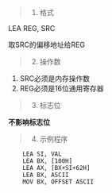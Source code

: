 > 1. 格式

LEA REG, SRC

取SRC的偏移地址给REG

> 2. 操作数

1. SRC必须是内存操作数
2. REG必须是16位通用寄存器

> 3. 标志位

**不影响标志位**

> 4. 示例程序

		LEA SI, VAL
		LEA BX, [100H]
		LEA AX, [BX+SI+62H]
		LEA BX, ASCII
		MOV BX, OFFSET ASCII
		
		
